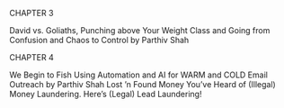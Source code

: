CHAPTER 3

David vs. Goliaths, Punching above Your Weight Class and Going from Confusion and Chaos to Control by Parthiv Shah

CHAPTER 4

We Begin to Fish Using Automation and AI for WARM and COLD Email Outreach by Parthiv Shah
 Lost ’n Found Money You’ve Heard of (Illegal) Money Laundering. Here’s (Legal) Lead
 Laundering!